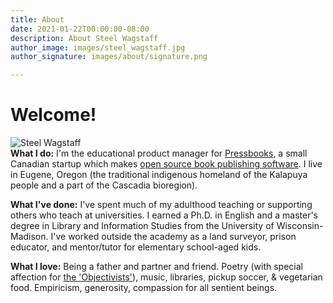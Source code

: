 ```yaml
---
title: About
date: 2021-01-22T00:00:00-08:00
description: About Steel Wagstaff
author_image: images/steel_wagstaff.jpg
author_signature: images/about/signature.png

---
```

# Welcome!

![Steel Wagstaff](/images/steel_headshot.jpg "Steel Wagstaff")  
**What I do:** I'm the educational product manager for [Pressbooks](https://pressbooks.com), a small Canadian startup which makes [open source book publishing software](https://pressbooks.org). I live in Eugene, Oregon (the traditional indigenous homeland of the Kalapuya people and a part of the Cascadia bioregion).

**What I've done:** I've spent much of my adulthood teaching or supporting others who teach at universities. I earned a Ph.D. in English and a master's degree in Library and Information Studies from the University of Wisconsin-Madison. I've worked outside the academy as a land surveyor, prison educator, and mentor/tutor for elementary school-aged kids.

**What I love:** Being a father and partner and friend. Poetry (with special affection for [the 'Objectivists'](https://theobjectivists.org/)), music, libraries, pickup soccer, & vegetarian food. Empiricism, generosity, compassion for all sentient beings.